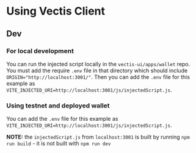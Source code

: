 # Using Vectis Client

## Dev

### For local development

You can run the injected script locally in the `vectis-ui/apps/wallet` repo.
You must add the require `.env` file in that directory which should include `ORIGIN="http://localhost:3001/"`.
Then you can add the `.env` file for this example as `VITE_INJECTED_URI=http://localhost:3001/js/injectedScript.js`.

### Using testnet and deployed wallet

You can add the `.env` file for this example as `VITE_INJECTED_URI=http://localhost:3001/js/injectedScript.js`.

**NOTE:** the `injectedScript.js` from `localhost:3001` is built by running `npm run build` - it is not built with `npm run dev`
